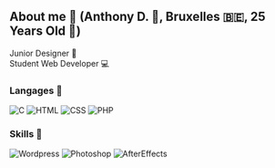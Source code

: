 ## About me :dart:  (Anthony D. :cowboy_hat_face:, Bruxelles :belgium:, 25 Years Old :birthday:)

Junior Designer :art:  
Student Web Developer :computer:  
### Langages :beginner: 

![C](https://img.shields.io/badge/%23C-Beginner-drakgreen)
![HTML](https://img.shields.io/badge/HTML-Advanced-blue)
![CSS](https://img.shields.io/badge/CSS-Advanced-blue)
![PHP](https://img.shields.io/badge/PHP-Intermediate-orange)




### Skills :diamond_shape_with_a_dot_inside:

![Wordpress](https://img.shields.io/badge/Wordpress-Pro-red)
![Photoshop](https://img.shields.io/badge/Photoshop-Pro-red)
![AfterEffects](https://img.shields.io/badge/AfterEffects-Expert-ff69b4)
